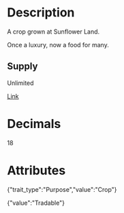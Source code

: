 # Description

A crop grown at Sunflower Land.

Once a luxury, now a food for many.

## Supply

Unlimited

[Link](https://docs.sunflower-land.com/player-guides/crop-farming)

# Decimals

18

# Attributes

{"trait_type":"Purpose","value":"Crop"}

{"value":"Tradable"}

